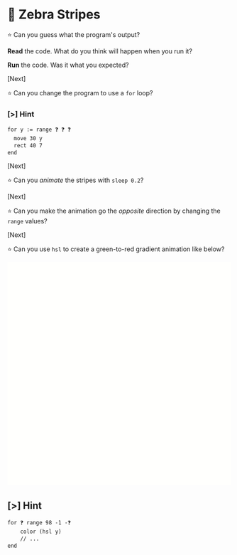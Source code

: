 # 🦓 Zebra Stripes

⭐ Can you guess what the program's output?

**Read** the code. What do you think will happen when you run it?

**Run** the code. Was it what you expected?

[Next]

⭐ Can you change the program to use a `for` loop?

### [>] Hint

```evy
for y := range ❓ ❓ ❓
  move 30 y
  rect 40 7
end
```

[Next]

⭐ Can you _animate_ the stripes with `sleep 0.2`?

[Next]

⭐ Can you make the animation go the _opposite_ direction by changing the `range`
values?

[Next]

⭐ Can you use `hsl` to create a green-to-red gradient animation like below?

![Animate rainbow zebra crossing](img/zebra.gif)

## [>] Hint

```evy
for ❓ range 98 -1 -❓
    color (hsl y)
    // ...
end
```
